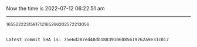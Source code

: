 Now the time is 2022-07-12 06:22:51 am

---

<small>1655222231591712165266202572213056</small>

```txt

Latest commit SHA is: 75e6d287ed40db18839106085619762a9e33c017
```
